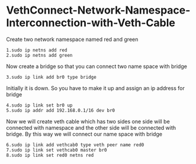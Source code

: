 # VethConnect-Network-Namespace-Interconnection-with-Veth-Cable
Create two network namespace named red and green  

```
1.sudo ip netns add red
2.sudo ip netns add green
```

Now create a bridge so that you can connect two name space with bridge

```
3.sudo ip link add br0 type bridge
```

Initially it is down. So you have to make it up and assign an ip address for bridge

```
4.sudo ip link set br0 up
5.sudo ip addr add 192.168.0.1/16 dev br0
```

Now we will create veth cable which has two sides one side will be connected with namespace and the other side will be connected with bridge. By this way we will connect our name space with bridge

```
6.sudo ip link add vethcab0 type veth peer name red0
7.sudo ip link set vethcab0 master br0
8.sudo ip link set red0 netns red
```
